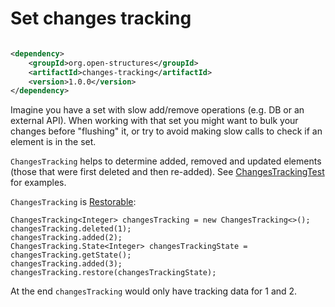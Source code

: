 # Set changes tracking

```xml

<dependency>
    <groupId>org.open-structures</groupId>
    <artifactId>changes-tracking</artifactId>
    <version>1.0.0</version>
</dependency>
```

Imagine you have a set with slow add/remove operations (e.g. DB or an external API).
When working with that set you might want to bulk your changes before "flushing" it, or try to avoid making slow calls to check if an
element is in the set.

`ChangesTracking` helps to determine added, removed and updated elements (those that were first deleted and then re-added).
See [ChangesTrackingTest](src/test/java/org/open_structures/changes_tracking/ChangesTrackingTest.java) for examples. 

`ChangesTracking` is [Restorable](https://github.com/denissudak/memento):

    ChangesTracking<Integer> changesTracking = new ChangesTracking<>();
    changesTracking.deleted(1);
    changesTracking.added(2);
    ChangesTracking.State<Integer> changesTrackingState = changesTracking.getState();
    changesTracking.added(3);
    changesTracking.restore(changesTrackingState);

At the end `changesTracking` would only have tracking data for 1 and 2.